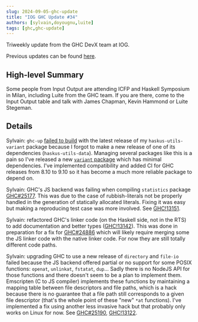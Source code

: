 ```yaml
---
slug: 2024-09-05-ghc-update
title: "IOG GHC Update #34"
authors: [sylvain,doyougnu,luite]
tags: [ghc,ghc-update]
---
```


Triweekly update from the GHC DevX team at IOG.

<!-- truncate -->

Previous updates can be found [here](https://engineering.iog.io/tags/ghc-update).

## High-level Summary

Some people from Input Output are attending ICFP and Haskell Symposium in Milan, including Luite from the GHC team. If you are there, come to the Input Output table and talk with James Chapman, Kevin Hammond or Luite Stegeman.

## Details

Sylvain: `ghc-up` [failed to build](https://github.com/haskus/packages/issues/62) with the latest release of my `haskus-utils-variant` package because I forgot to make a new release of one of its dependencies (`haskus-utils-data`). Managing several packages like this is a pain so I've released a new [`variant` package](https://hackage.haskell.org/package/variant) which has minimal dependencies. I've implemented compatibility and added CI for GHC releases from 8.10 to 9.10 so it has become a much more reliable package to depend on.

Sylvain: GHC's JS backend was failing when compiling `statistics` package [GHC#25177](https://gitlab.haskell.org/ghc/ghc/-/issues/25177). This was due to the case of rubbish-literals not be properly handled in the generation of statically allocated literals. Fixing it was easy but making a reproducing test case was more involved. See [GHC!13151](https://gitlab.haskell.org/ghc/ghc/-/merge_requests/13151).

Sylvain: refactored GHC's linker code (on the Haskell side, not in the RTS) to add documentation and better types ([GHC!13142](https://gitlab.haskell.org/ghc/ghc/-/merge_requests/13142)). This was done in preparation for a fix for [GHC#24886](https://gitlab.haskell.org/ghc/ghc/-/issues/24886) which will likely require merging some the JS linker code with the native linker code. For now they are still totally different code paths.

Sylvain: upgrading GHC to use a new release of `directory` and `file-io` failed because the JS backend offered partial or no support for some POSIX functions: `openat`, `unlinkat`, `fstatat`, `dup`... Sadly there is no NodeJS API for those functions and there doesn't seem to be a plan to implement them. Emscripten (C to JS compiler) implements these functions by maintaining a mapping table between file descriptors and file paths, which is a hack because there is no guarantee that a file path still corresponds to a given file descriptor (that's the whole point of these "new" `*at` functions). I've implemented a fix using another less invasive hack but that probably only works on Linux for now. See [GHC#25190](https://gitlab.haskell.org/ghc/ghc/-/issues/25190), [GHC!13122](https://gitlab.haskell.org/ghc/ghc/-/merge_requests/13122/diffs?commit_id=a300f12c93f7ea74f8d269bf300e37fb4ffb2b6e).
